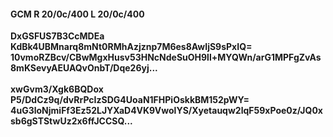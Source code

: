 #### GCM R 20/0c/400 L 20/0c/400
**DxGSFUS7B3CcMDEa**<br/>**KdBk4UBMnarq8mNt0RMhAzjznp7M6es8AwIjS9sPxIQ=**<br/>**10vmoRZBcv/CBwMgxHusv53HNcNdeSuOH9ll+MYQWn/arG1MPFgZvAs8mKSevyAEUAQvOnbT/Dqe26yj...**<br/><br/>
**xwGvm3/Xgk6BQDox**<br/>**P5/DdCz9q/dvRrPcIzSDG4UoaN1FHPiOskkBM152pWY=**<br/>**4uG3loNjmiFf3Ez52LJYXaD4VK9VwolYS/Xyetauqw2lqF59xPoe0z/JQ0xsb6gSTStwUz2x6ffJCCSQ...**